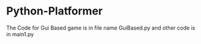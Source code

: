 # Python-Platformer
The Code for Gui Based game is in file name GuiBased.py 
and other code is in main1.py